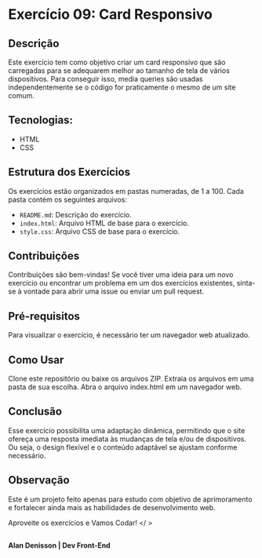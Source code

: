 # Exercício 09: Card Responsivo

## Descrição
Este exercício tem como objetivo criar um card responsivo que são carregadas para se adequarem melhor ao tamanho de tela de vários dispositivos. Para conseguir isso, media queries são usadas independentemente se o código for praticamente o mesmo de um site comum.


## Tecnologias: 
- HTML
- CSS

## Estrutura dos Exercícios
Os exercícios estão organizados em pastas numeradas, de 1 a 100. 
Cada pasta contém os seguintes arquivos:

- `README.md`: Descrição do exercício.
- `index.html`: Arquivo HTML de base para o exercício.
- `style.css`: Arquivo CSS de base para o exercício.

## Contribuições

Contribuições são bem-vindas! Se você tiver uma ideia para um novo exercício ou encontrar um problema em um dos exercícios existentes, sinta-se à vontade para abrir 
uma issue ou enviar um pull request.



## Pré-requisitos
Para visualizar o exercício, é necessário ter um navegador web atualizado.

## Como Usar
Clone este repositório ou baixe os arquivos ZIP.
Extraia os arquivos em uma pasta de sua escolha.
Abra o arquivo index.html em um navegador web.


## Conclusão
Esse exercício possibilita uma adaptação dinâmica, permitindo que o site ofereça uma resposta imediata às mudanças de tela e/ou de dispositivos. Ou seja, o design flexível e o conteúdo adaptável se ajustam conforme necessário.

## Observação

Este é um projeto feito apenas para estudo com objetivo de aprimoramento e fortalecer ainda mais as habilidades de desenvolvimento web.

Aproveite os exercícios e Vamos Codar! </ >

##
**Alan Denisson | Dev Front-End**